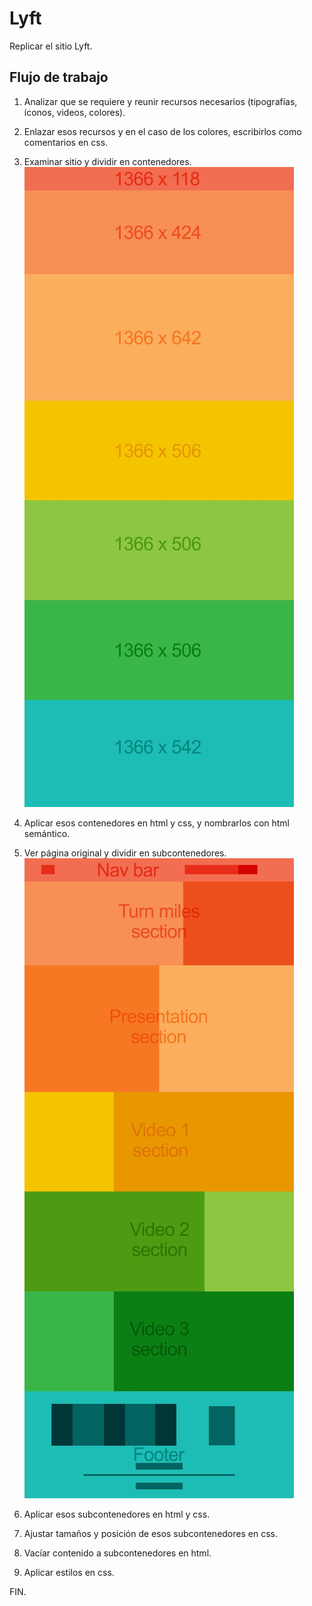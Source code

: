 # Lyft

Replicar el sitio Lyft.

## Flujo de trabajo

1. Analizar que se requiere y reunir recursos necesarios (tipografías, íconos, videos, colores).

2. Enlazar esos recursos y en el caso de los colores, escribirlos como comentarios en css.

3. Examinar sitio y dividir en contenedores.
![Lyft - background](assets/images/lyft-background.jpg)

4. Aplicar esos contenedores en html y css, y nombrarlos con html semántico.

5. Ver página original y dividir en subcontenedores.
![Lyft - sections](assets/images/lyft-sections.jpg)

6. Aplicar esos subcontenedores en html y css.

7. Ajustar tamaños y posición de esos subcontenedores en css.

8. Vacíar contenido a subcontenedores en html.

9. Aplicar estilos en css.

FIN.
